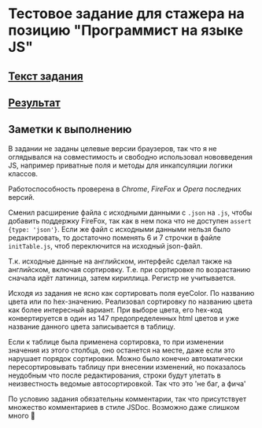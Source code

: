 # Тестовое задание для стажера на позицию "Программист на языке JS"

## [Текст задания](https://github.com/AVor0n/infoTech/blob/master/docs/task.md)

## [Результат](https://avor0n.github.io/infoTecs/)

## Заметки к выполнению

В задании не заданы целевые версии браузеров, так что я не оглядывался на совместимость и свободно использовал нововведения JS, например приватные поля и методы для инкапсуляции логики классов.

Работоспособность проверена в _Chrome_, _FireFox_ и _Opera_ последних версий.

Сменил расширение файла с исходными данными с `.json` на `.js`, чтобы добавить поддержку FireFox, так как в нем пока что не доступен `assert {type: 'json'}`. Если же файл с исходными данными нельзя было редактировать, то достаточно поменять 6 и 7 строчки в файле `initTable.js`, чтоб переключится на исходный json-файл.

Т.к. исходные данные на английском, интерфейс сделал также на английском, включая сортировку. Т.е. при сортировке по возрастанию сначала идёт латиница, затем кириллица. Регистр не учитывается.

Исходя из задания не ясно как сортировать поля eyeColor. По названию цвета или по hex-значению. Реализовал сортировку по названию цвета как более интересный вариант. При выборе цвета, его hex-код конвертируется в один из 147 предопределенных html цветов и уже название данного цвета записывается в таблицу.

Если к таблице была применена сортировка, то при изменении значения из этого столбца, оно останется на месте, даже если это нарушает порядок сортировки. Можно было конечно автоматически пересортировывать таблицу при внесении изменений, но показалось неудобным что после редактирования, строки будут улетать в неизвестность ведомые автосортировкой. Так что это 'не баг, а фича'

По условию задания обязательны комментарии, так что присутствует множество комментариев в стиле JSDoc.
Возможно даже слишком много 🙂
